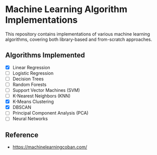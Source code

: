 # Machine Learning Algorithm Implementations
This repository contains implementations of various machine learning algorithms, covering both library-based and from-scratch approaches.

## Algorithms Implemented
- [x] Linear Regression
- [ ] Logistic Regression
- [ ] Decision Trees
- [ ] Random Forests
- [ ] Support Vector Machines (SVM)
- [ ] K-Nearest Neighbors (KNN)
- [x] K-Means Clustering
- [x] DBSCAN
- [ ] Principal Component Analysis (PCA)
- [ ] Neural Networks

## Reference
- https://machinelearningcoban.com/

